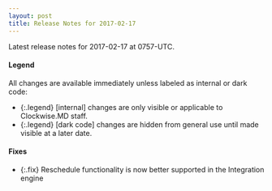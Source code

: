 ```yaml
---
layout: post
title: Release Notes for 2017-02-17
---
```


Latest release notes for 2017-02-17 at 0757-UTC.

<div class='legend' markdown='1'>

#### Legend

All changes are available immediately unless labeled as internal or dark code:

- {:.legend} [internal] changes are only visible or applicable to Clockwise.MD staff.
- {:.legend} [dark code] changes are hidden from general use until made visible at a later date.

</div>


<div class='fixes' markdown='1'>

#### Fixes

- {:.fix} Reschedule functionality is now better supported in the Integration engine

</div>

